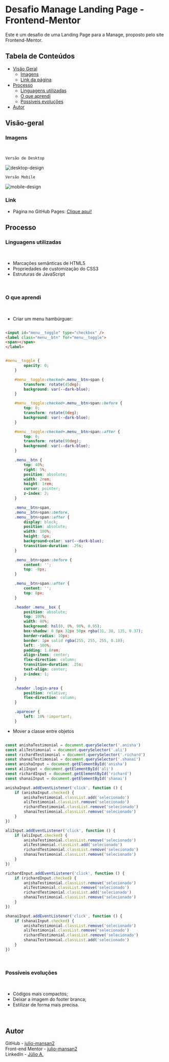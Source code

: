 # Desafio Manage Landing Page - Frontend-Mentor

Este é um desafio de uma Landing Page para a Manage, proposto pelo site Frontend-Mentor.

## Tabela de Conteúdos

- [Visão Geral](#visão-geral)
    - [Imagens](#imagens)
    - [Link da página](#link)
- [Processo](#processo)
    - [Linguagens utilizadas](#linguagens-utilizadas)
    - [O que aprendi](#o-que-aprendi)
    - [Possíveis evoluções](#possíveis-evoluções)
- [Autor](#autor)

## Visão-geral

### Imagens

<br>

````
Versão de Desktop
````

   <img src="./src/design/desktop-design.gif" alt="desktop-design">

<br>

````
Versão Mobile
````

 <img src="./src/design/mobile-design.gif" alt="mobile-design">

### Link

- Página no GitHub Pages: <a href="https://julio-mansan2.github.io/manage-landing-page/">Clique aqui!</a>

## Processo

### Linguagens utilizadas

<br>

- Marcações semânticas de HTML5
- Propriedades de customização do CSS3
- Estruturas de JavaScript

<br>

### O que aprendi

<br>

- Criar um menu hambúrguer:

````html

<input id="menu__toggle" type="checkbox" />
<label class="menu__btn" for="menu__toggle">
<span></span>
</label>

````
````css

#menu__toggle {
        opacity: 0;
    }

    #menu__toggle:checked+.menu__btn>span {
        transform: rotate(45deg);
        background: var(--dark-blue);
    }

    #menu__toggle:checked+.menu__btn>span::before {
        top: 0;
        transform: rotate(0deg);
        background: var(--dark-blue);
    }

    #menu__toggle:checked+.menu__btn>span::after {
        top: 0;
        transform: rotate(90deg);
        background: var(--dark-blue);
    }

    .menu__btn {
        top: 40%;
        right: 5%;
        position: absolute;
        width: 2rem;
        height: 1rem;
        cursor: pointer;
        z-index: 2;
    }

    .menu__btn>span,
    .menu__btn>span::before,
    .menu__btn>span::after {
        display: block;
        position: absolute;
        width: 100%;
        height: 5px;
        background-color: var(--dark-blue);
        transition-duration: .25s;
    }

    .menu__btn>span::before {
        content: '';
        top: -8px;
    }

    .menu__btn>span::after {
        content: '';
        top: 8px;
    }

    .header .menu__box {
        position: absolute;
        top: 100%;
        width: 80%;
        background: hsl(0, 0%, 98%, 0.95);
        box-shadow: 0 8px 32px 50px rgba(31, 38, 135, 0.37);
        border-radius: 10px;
        border: 1px solid rgba(255, 255, 255, 0.18);
        left: -100%;
        padding: 1.8rem;
        align-items: center;
        flex-direction: column;
        transition-duration: .25s;
        text-align: center;
        z-index: 1;
    }

    .header .login-area {
        position: relative;
        flex-direction: column;
    }

    .aparecer {
        left: 10% !important;
    }


````

- Mover a classe entre objetos

````Javascript

const anishaTestimonial = document.querySelector('.anisha')
const aliTestimonial = document.querySelector('.ali')
const richardTestimonial = document.querySelector('.richard')
const shanaiTestimonial = document.querySelector('.shanai')
const anishaInput = document.getElementById('anisha')
const aliInput = document.getElementById('ali')
const richardInput = document.getElementById('richard')
const shanaiInput = document.getElementById('shanai')

anishaInput.addEventListener('click', function () {
    if (anishaInput.checked) {
        anishaTestimonial.classList.add('selecionado')
        aliTestimonial.classList.remove('selecionado')
        richardTestimonial.classList.remove('selecionado')
        shanaiTestimonial.classList.remove('selecionado')
    }
})

aliInput.addEventListener('click', function () {
    if (aliInput.checked) {
        anishaTestimonial.classList.remove('selecionado')
        aliTestimonial.classList.add('selecionado')
        richardTestimonial.classList.remove('selecionado')
        shanaiTestimonial.classList.remove('selecionado')
    }
})

richardInput.addEventListener('click', function () {
    if (richardInput.checked) {
        anishaTestimonial.classList.remove('selecionado')
        aliTestimonial.classList.remove('selecionado')
        richardTestimonial.classList.add('selecionado')
        shanaiTestimonial.classList.remove('selecionado')
    }
})

shanaiInput.addEventListener('click', function () {
    if (shanaiInput.checked) {
        anishaTestimonial.classList.remove('selecionado')
        aliTestimonial.classList.remove('selecionado')
        richardTestimonial.classList.remove('selecionado')
        shanaiTestimonial.classList.add('selecionado')
    }
})

````
<br>

### Possíveis evoluções

<br>

- Códigos mais compactos;
- Deixar a imagem do footer branca;
- Estilizar de forma mais precisa.

<br>

## Autor

GitHub - <a href="https://github.com/julio-mansan2">julio-mansan2</a> <br>
Front-end Mentor - <a href="https://www.frontendmentor.io/profile/julio-mansan2">julio-mansan2</a> <br>
LinkedIn - <a href="https://www.linkedin.com/in/j%C3%BAlio-a-mansan-3415a7249/">Júlio A.</a> <br>